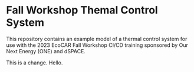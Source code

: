 # Fall Workshop Themal Control System

This repository contains an example model of a thermal control system for use with the 2023 EcoCAR Fall Workshop CI/CD training sponsored by Our Next Energy (ONE) and dSPACE.

This is a change. Hello.